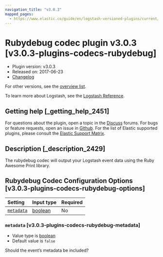 ```yaml
---
navigation_title: "v3.0.3"
mapped_pages:
  - https://www.elastic.co/guide/en/logstash-versioned-plugins/current/v3.0.3-plugins-codecs-rubydebug.html
---
```


# Rubydebug codec plugin v3.0.3 [v3.0.3-plugins-codecs-rubydebug]

* Plugin version: v3.0.3
* Released on: 2017-06-23
* [Changelog](https://github.com/logstash-plugins/logstash-codec-rubydebug/blob/v3.0.3/CHANGELOG.md)

For other versions, see the [overview list](codec-rubydebug-index.md).

To learn more about Logstash, see the [Logstash Reference](https://www.elastic.co/guide/en/logstash/current/index.html).

## Getting help [_getting_help_2451]

For questions about the plugin, open a topic in the [Discuss](http://discuss.elastic.co) forums. For bugs or feature requests, open an issue in [Github](https://github.com/logstash-plugins/logstash-codec-rubydebug). For the list of Elastic supported plugins, please consult the [Elastic Support Matrix](https://www.elastic.co/support/matrix#matrix_logstash_plugins).

## Description [_description_2429]

The rubydebug codec will output your Logstash event data using the Ruby Awesome Print library.

## Rubydebug Codec Configuration Options [v3.0.3-plugins-codecs-rubydebug-options]

| Setting | Input type | Required |
| :- | :- | :- |
| [`metadata`](v3-0-3-plugins-codecs-rubydebug.md#v3.0.3-plugins-codecs-rubydebug-metadata) | [boolean](/lsr/value-types.md#boolean) | No |

### `metadata` [v3.0.3-plugins-codecs-rubydebug-metadata]

* Value type is [boolean](/lsr/value-types.md#boolean)
* Default value is `false`

Should the event’s metadata be included?

